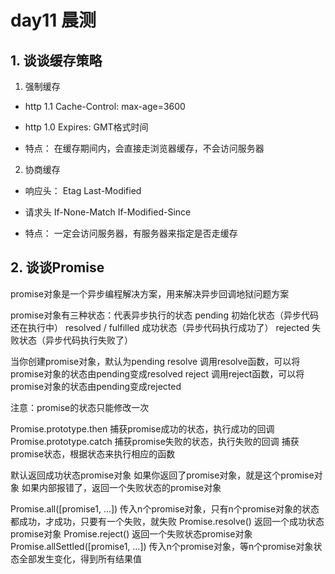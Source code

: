 # day11 晨测

## 1. 谈谈缓存策略
1. 强制缓存
- http 1.1 Cache-Control: max-age=3600
- http 1.0 Expires: GMT格式时间

- 特点：
  在缓存期间内，会直接走浏览器缓存，不会访问服务器

2. 协商缓存
- 响应头：
  Etag Last-Modified
- 请求头
  If-None-Match If-Modified-Since  

- 特点：
  一定会访问服务器，有服务器来指定是否走缓存

## 2. 谈谈Promise
promise对象是一个异步编程解决方案，用来解决异步回调地狱问题方案

promise对象有三种状态：代表异步执行的状态
  pending  初始化状态（异步代码还在执行中）
  resolved / fulfilled 成功状态（异步代码执行成功了）
  rejected 失败状态（异步代码执行失败了）

当你创建promise对象，默认为pending
  resolve 调用resolve函数，可以将promise对象的状态由pending变成resolved
  reject 调用reject函数，可以将promise对象的状态由pending变成rejected

  注意：promise的状态只能修改一次

Promise.prototype.then   捕获promise成功的状态，执行成功的回调
Promise.prototype.catch  捕获promise失败的状态，执行失败的回调
  捕获promise状态，根据状态来执行相应的函数

  默认返回成功状态promise对象
  如果你返回了promise对象，就是这个promise对象
  如果内部报错了，返回一个失败状态的promise对象

Promise.all([promise1, ...]) 传入n个promise对象，只有n个promise对象的状态都成功，才成功，只要有一个失败，就失败
Promise.resolve() 返回一个成功状态promise对象
Promise.reject() 返回一个失败状态promise对象
Promise.allSettled([promise1, ...])
  传入n个promise对象，等n个promise对象状态全部发生变化，得到所有结果值
